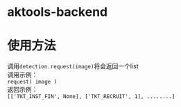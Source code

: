 # aktools-backend

# 使用方法<br>
调用`detection.request(image)`将会返回一个list<br>
调用示例：<br>
`request(
    image
    )
`<br>
返回示例：<br>
`[['TKT_INST_FIN', None], ['TKT_RECRUIT', 1], ........]`<br>
